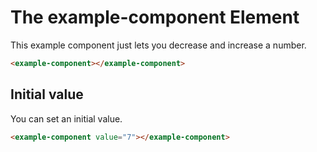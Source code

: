 # The example-component Element

This example component just lets you decrease and increase a number.

<example-component></example-component>

```html
<example-component></example-component>
```

## Initial value

You can set an initial value.

<example-component value="7"></example-component>

```html
<example-component value="7"></example-component>
```
